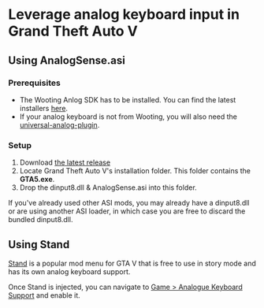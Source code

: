 # Leverage analog keyboard input in Grand Theft Auto V

## Using AnalogSense.asi

### Prerequisites

- The Wooting Anlog SDK has to be installed. You can find the latest installers [here](https://github.com/WootingKb/wooting-analog-sdk/releases).
- If your analog keyboard is not from Wooting, you will also need the [universal-analog-plugin](https://github.com/calamity-inc/universal-analog-plugin).

### Setup

1. Download [the latest release](https://github.com/AnalogSense/AnalogSense.asi/releases/latest/download/x64.zip)
2. Locate Grand Theft Auto V's installation folder. This folder contains the **GTA5.exe**.
3. Drop the dinput8.dll & AnalogSense.asi into this folder.

If you've already used other ASI mods, you may already have a dinput8.dll or are using another ASI loader, in which case you are free to discard the bundled dinput8.dll.

## Using Stand

[Stand](https://stand.sh/) is a popular mod menu for GTA V that is free to use in story mode and has its own analog keyboard support.

Once Stand is injected, you can navigate to [Game > Analogue Keyboard Support](https://stand.sh/focus#Game%3EAnalogue%20Keyboard%20Support) and enable it.
